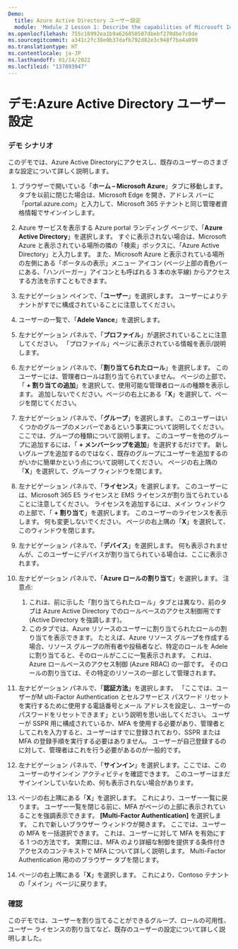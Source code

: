 ```yaml
---
Demo:
  title: Azure Active Directory ユーザー設定
  module: 'Module 2 Lesson 1: Describe the capabilities of Microsoft Identity and access management solutions: Explore the services and identity types of Azure AD'
ms.openlocfilehash: 755c16992ea1b9a626850507dbebf270dbe7c0de
ms.sourcegitcommit: a341c2fc38e9b37dafb792d82e3c948f7ba4a099
ms.translationtype: HT
ms.contentlocale: ja-JP
ms.lasthandoff: 01/14/2022
ms.locfileid: "137893947"
---
```

# <a name="demo-azure-active-directory-user-settings"></a>デモ:Azure Active Directory ユーザー設定

### <a name="demo-scenario"></a>デモ シナリオ

このデモでは、Azure Active Directoryにアクセスし、既存のユーザーのさまざまな設定について詳しく説明します。

1. ブラウザーで開いている「**ホーム – Microsoft Azure**」タブに移動します。  タブを以前に閉じた場合は、Microsoft Edge を開き、アドレス バーに「portal.azure.com」と入力して、Microsoft 365 テナントと同じ管理者資格情報でサインインします。

1. Azure サービスを表示する Azure portal ランディング ページで、「**Azure Active Directory**」を選択します。 すぐに表示されない場合は、Microsoft Azure と表示されている場所の隣の「検索」ボックスに、「Azure Active Directory」と入力します。  また、Microsoft Azure と表示されている場所の左側にある「ポータルの表示」メニュー アイコン (ページ上部の青色バーにある、「ハンバーガー」アイコンとも呼ばれる 3 本の水平線) からアクセスする方法を示すこともできます。

1. 左ナビゲーション ペインで、「**ユーザー**」を選択します。 ユーザーによりテナントがすでに構成されていることに注意してください。

1. ユーザーの一覧で、「**Adele Vance**」を選択します。

1. 左ナビゲーション パネルで、「**プロファイル**」が選択されていることに注意してください。  「プロファイル」ページに表示されている情報を表示/説明します。

1. 左ナビゲーション パネルで、「**割り当てられたロール**」を選択します。  このユーザーには、管理者ロールは割り当てられていません。  ページの上部で、「 **+ 割り当ての追加**」を選択して、使用可能な管理者ロールの種類を表示します。  追加しないでください。ページの右上にある「**X**」を選択して、ページを閉じてください。

1. 左ナビゲーション パネルで、「**グループ**」を選択します。  このユーザーはいくつかのグループのメンバーであるという事実について説明してください。  ここでは、グループの種類について説明します。  このユーザーを他のグループに追加するには、「 **+ メンバーシップを追加**」を選択するだけです。  新しいグループを追加するのではなく、既存のグループにユーザーを追加するのがいかに簡単かという点について説明してください。 ページの右上隅の「**X**」を選択して、グループ ウィンドウを閉じます。

1. 左ナビゲーション パネルで、「**ライセンス**」を選択します。 このユーザーには、Microsoft 365 E5 ライセンスと EMS ライセンスが割り当てられていることに注意してください。  ライセンスを追加するには、メイン ウィンドウの上部で、「 **+ 割り当て**」を選択します。  このユーザーのライセンスを表示します。 何も変更しないでください。  ページの右上隅の「**X**」を選択して、このウィンドウを閉じます。

1. 左ナビゲーション パネルで、「**デバイス**」を選択します。  何も表示されませんが、このユーザーにデバイスが割り当てられている場合は、ここに表示されます。

1. 左ナビゲーション パネルで、「**Azure ロールの割り当て**」を選択します。  注意点:
    1. これは、前に示した「割り当てられたロール」タブとは異なり、前のタブは Azure Active Directory でのロールベースのアクセス制御用です (Active Directory を強調します)。
    1. このタブでは、Azure リソースのユーザーに割り当てられたロールの割り当てを表示できます。 たとえば、Azure リソース グループを作成する場合、リソース グループの所有者や投稿者など、特定のロールを Adele に割り当てると、そのロールがここに一覧表示されます。 これは、Azure ロールベースのアクセス制御 (Azure RBAC) の一部です。 そのロールの割り当ては、その特定のリソースの一部として管理されます。

1. 左ナビゲーション パネルで、「**認証方法**」を選択します。  「ここでは、ユーザーがM ulti-Factor Authentication とセルフサービス パスワード リセットを実行するために使用する電話番号とメール アドレスを設定し、ユーザーのパスワードをリセットできます」という説明を思い出してください。 ユーザーが SSPR 用に構成されているか、MFA を使用する必要があり、管理者としてこれを入力すると、ユーザーはすでに登録されており、SSPR または MFA の登録手順を実行する必要はありません。  ユーザーが自己登録するのに対して、管理者はこれを行う必要があるのが一般的です。

1. 左ナビゲーション パネルで、「**サインイン**」を選択します。ここでは、このユーザーのサインイン アクティビティを確認できます。  このユーザーはまだサインインしていないため、何も表示されない場合があります。

1. ページの右上隅にある「**X**」を選択します。 これにより、ユーザー一覧に戻ります。  ユーザー一覧を閉じる前に、MFA がページの上部に表示されていることを強調表示できます。  **[Multi-Factor Authentication]** を選択します。  これで新しいブラウザー ウィンドウが開きます。  ここでは、ユーザーの MFA を一括選択できます。  これは、ユーザーに対して MFA を有効にする 1 つの方法です。  実際には、MFA のより詳細な制御を提供する条件付きアクセスのコンテキストで MFA について詳しく説明します。  Multi-Factor Authentication 用ののブラウザー タブを閉じます。

1. ページの右上隅にある「**X**」を選択します。 これにより、Contoso テナントの「メイン」ページに戻ります。

### <a name="review"></a>確認

このデモでは、ユーザーを割り当てることができるグループ、ロールの可用性、ユーザー ライセンスの割り当てなど、既存のユーザーの設定について詳しく説明しました。